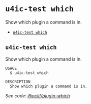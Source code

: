 `u4ic-test which`
=============

Show which plugin a command is in.

* [`u4ic-test which`](#u4ic-test-which)

## `u4ic-test which`

Show which plugin a command is in.

```
USAGE
  $ u4ic-test which

DESCRIPTION
  Show which plugin a command is in.
```

_See code: [@oclif/plugin-which](https://github.com/oclif/plugin-which/blob/v2.1.0/src/commands/which.ts)_
